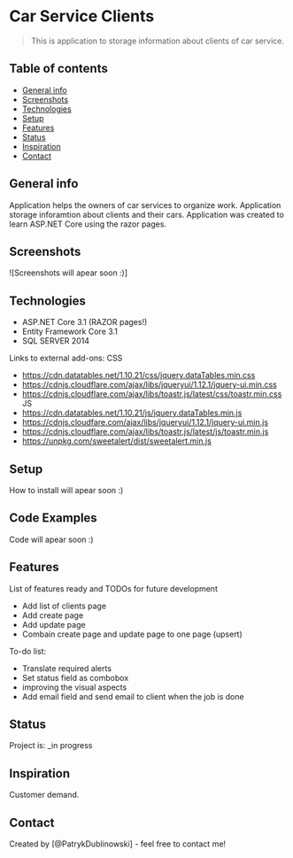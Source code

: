 # Car Service Clients
> This is application to storage information about clients of car service.

## Table of contents
* [General info](#general-info)
* [Screenshots](#screenshots)
* [Technologies](#technologies)
* [Setup](#setup)
* [Features](#features)
* [Status](#status)
* [Inspiration](#inspiration)
* [Contact](#contact)

## General info
Application helps the owners of car services to organize work. Application storage inforamtion about clients and their cars. Application was created to learn ASP.NET Core using the razor pages. 


## Screenshots
![Screenshots will apear soon :)]

## Technologies
* ASP.NET Core 3.1 (RAZOR pages!)
* Entity Framework Core 3.1
* SQL SERVER 2014

Links to external add-ons:
CSS
* https://cdn.datatables.net/1.10.21/css/jquery.dataTables.min.css
* https://cdnjs.cloudflare.com/ajax/libs/jqueryui/1.12.1/jquery-ui.min.css
* https://cdnjs.cloudflare.com/ajax/libs/toastr.js/latest/css/toastr.min.css
JS
* https://cdn.datatables.net/1.10.21/js/jquery.dataTables.min.js
* https://cdnjs.cloudfare.com/ajax/libs/jqueryui/1.12.1/jquery-ui.min.js
* https://cdnjs.cloudflare.com/ajax/libs/toastr.js/latest/js/toastr.min.js
* https://unpkg.com/sweetalert/dist/sweetalert.min.js

## Setup
How to install will apear soon :)

## Code Examples
Code will apear soon :)

## Features
List of features ready and TODOs for future development
* Add list of clients page
* Add create page
* Add update page
* Combain create page and update page to one page (upsert)

To-do list:
* Translate required alerts
* Set status field as combobox
* improving the visual aspects
* Add email field and send email to client when the job is done

## Status
Project is: _in progress

## Inspiration
Customer demand.

## Contact
Created by [@PatrykDublinowski] - feel free to contact me!
